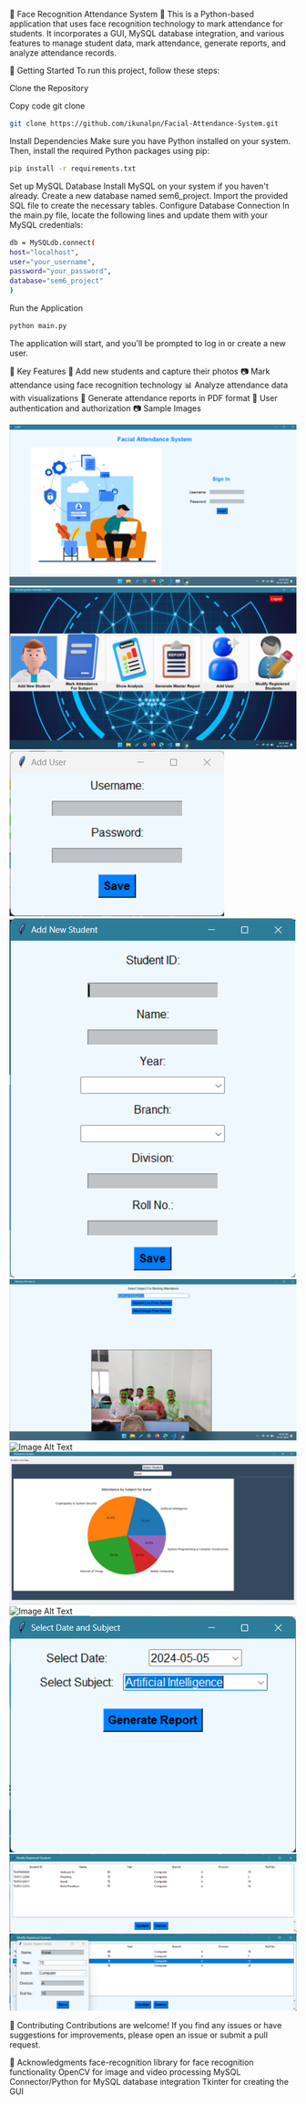 👀 Face Recognition Attendance System 📝
This is a Python-based application that uses face recognition technology to mark attendance for students. It incorporates a GUI, MySQL database integration, and various features to manage student data, mark attendance, generate reports, and analyze attendance records.

🚀 Getting Started
To run this project, follow these steps:

Clone the Repository

Copy code
git clone

```bash
git clone https://github.com/ikunalpn/Facial-Attendance-System.git
```

Install Dependencies
Make sure you have Python installed on your system. Then, install the required Python packages using pip:

```bash
pip install -r requirements.txt
```

Set up MySQL Database
Install MySQL on your system if you haven't already.
Create a new database named sem6_project.
Import the provided SQL file to create the necessary tables.
Configure Database Connection
In the main.py file, locate the following lines and update them with your MySQL credentials:

```bash
db = MySQLdb.connect(
host="localhost",
user="your_username",
password="your_password",
database="sem6_project"
)
```

Run the Application

```bash
python main.py
```

The application will start, and you'll be prompted to log in or create a new user.

🔑 Key Features
👥 Add new students and capture their photos
📷 Mark attendance using face recognition technology
📊 Analyze attendance data with visualizations
📃 Generate attendance reports in PDF format
🔐 User authentication and authorization
📷 Sample Images

![Image Alt Text](https://github.com/ikunalpn/Facial-Attendance-System/blob/main/GUI_Screenshots/login.png)
![Image Alt Text](https://github.com/ikunalpn/Facial-Attendance-System/blob/main/GUI_Screenshots/Main_Window.png)
![Image Alt Text](https://github.com/ikunalpn/Facial-Attendance-System/blob/main/GUI_Screenshots/Add_User.png)
![Image Alt Text](https://github.com/ikunalpn/Facial-Attendance-System/blob/main/GUI_Screenshots/Add_Student.png)
![Image Alt Text](https://github.com/ikunalpn/Facial-Attendance-System/blob/main/GUI_Screenshots/Mark_Attendance_Subject_Wise.png)
![Image Alt Text](https://github.com/ikunalpn/Facial-Attendance-System/blob/main/GUI_Screenshots/All_Stats.png)
![Image Alt Text](https://github.com/ikunalpn/Facial-Attendance-System/blob/main/GUI_Screenshots/Student_Wise_Stat.png)
![Image Alt Text](https://github.com/ikunalpn/Facial-Attendance-System/blob/main/GUI_Screenshots/Generate_Report.png)
![Image Alt Text](https://github.com/ikunalpn/Facial-Attendance-System/blob/main/GUI_Screenshots/Subject_Wise_Report.png)
![Image Alt Text](https://github.com/ikunalpn/Facial-Attendance-System/blob/main/GUI_Screenshots/Modify_Student.png)
![Image Alt Text](https://github.com/ikunalpn/Facial-Attendance-System/blob/main/GUI_Screenshots/Update_Student.png)

🤝 Contributing
Contributions are welcome! If you find any issues or have suggestions for improvements, please open an issue or submit a pull request.

👏 Acknowledgments
face-recognition library for face recognition functionality
OpenCV for image and video processing
MySQL Connector/Python for MySQL database integration
Tkinter for creating the GUI
